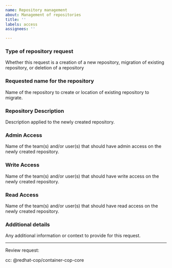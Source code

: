 ```yaml
---
name: Repository management
about: Management of repositories
title: ''
labels: access
assignees: ''

---
```


### Type of repository request

Whether this request is a creation of a new repository, migration of existing repository, or deletion of a repository

### Requested name for the repository

Name of the repository to create or location of existing repository to migrate.

### Repository Description

Description applied to the newly created repository.

### Admin Access

Name of the team(s) and/or user(s) that should have admin access on the newly created repository.

### Write Access

Name of the team(s) and/or user(s) that should have write access on the newly created repository.

### Read Access

Name of the team(s) and/or user(s) that should have read access on the newly created repository.

### Additional details

Any additional information or context to provide for this request.

---

Review request:

cc: @redhat-cop/container-cop-core

